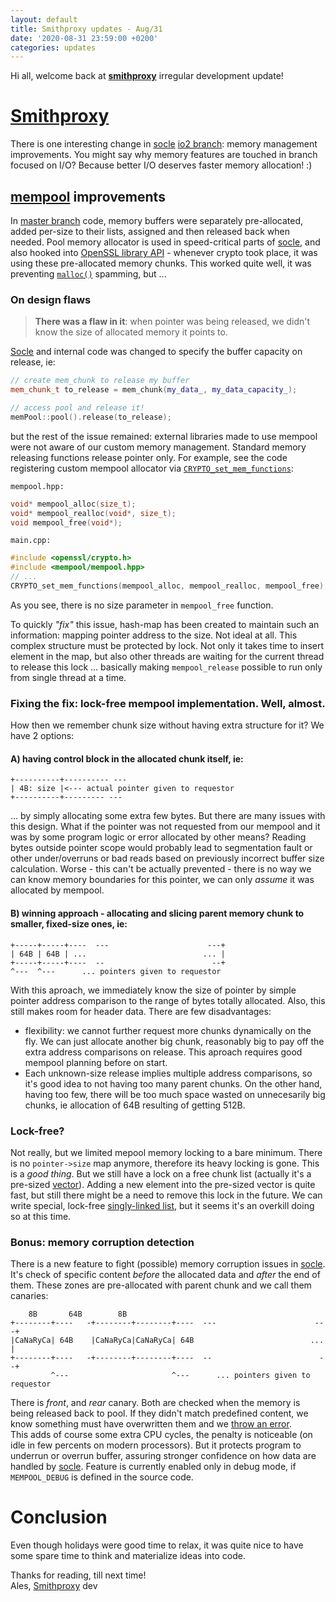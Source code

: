 ```yaml
---
layout: default
title: Smithproxy updates - Aug/31
date: '2020-08-31 23:59:00 +0200'
categories: updates
---
```


Hi all,
welcome back at [**smithproxy**](https://www.smithproxy.org "Your favorite project's homepage") irregular development update!

# [Smithproxy](https://www.smithproxy.org "Your favorite project's homepage")
There is one interesting change in [socle](https://github.com/astibal/socle/ "smithproxy foundation socket library")  [io2 branch](https://github.com/astibal/socle/tree/io2/ "currently in-development branch focused on IO improvements"): memory management improvements. You might say why memory features are touched in branch focused on I/O? Because better I/O deserves faster memory allocation! :)

## [mempool](https://github.com/astibal/socle/tree/master/common/mempool "home-brew memory management using pools of pre-allocated memory chunks") improvements
In [master branch](https://github.com/astibal/smithproxy/tree/master/) code, memory buffers were separately pre-allocated, added per-size to their lists, assigned and then released back when needed. 
Pool memory allocator is used in speed-critical parts of [socle](https://github.com/astibal/socle/ "smithproxy foundation socket library"), and also hooked into [OpenSSL library API](https://www.openssl.org/docs/man1.1.1/man3/) - whenever crypto took place, it was using these pre-allocated memory chunks.
This worked quite well, it was preventing [ `malloc()`]("https://man7.org/linux/man-pages/man3/malloc.3.html" "standard library memory allocation function") spamming, but ... 

### On design flaws

> **There was a flaw in it**: when pointer was being released, we didn't know the size of allocated memory it points to. 

[Socle](https://github.com/astibal/socle/ "smithproxy foundation socket library") and internal code was changed to specify the buffer capacity on release, ie:
```C++
// create mem_chunk to release my buffer
mem_chunk_t to_release = mem_chunk(my_data_, my_data_capacity_);

// access pool and release it!
memPool::pool().release(to_release);
```
but the rest of the issue remained:  external libraries made to use mempool were not aware of our custom memory management. 
Standard memory releasing functions release pointer only. For example, see the code registering custom mempool allocator via [`CRYPTO_set_mem_functions`](https://www.openssl.org/docs/man1.1.1/man3/CRYPTO_set_mem_functions.html):

`mempool.hpp:`
```C
void* mempool_alloc(size_t);  
void* mempool_realloc(void*, size_t);  
void mempool_free(void*);
```
`main.cpp:`   
```C
#include <openssl/crypto.h>
#include <mempool/mempool.hpp>
// ...
CRYPTO_set_mem_functions(mempool_alloc, mempool_realloc, mempool_free);
``` 
As you see, there is no size parameter in `mempool_free` function.

To quickly *"fix"* this issue, hash-map has been created to maintain such an information: mapping pointer address to the size. Not ideal at all.  This complex structure must be protected by lock. 
Not only it takes time to insert element in the map, but also other threads are waiting  for the current thread to release this lock ... basically making `mempool_release` possible to run only from single thread at a time.

### Fixing the fix: lock-free mempool implementation. Well, almost.

How then we remember chunk size without having extra structure for it? 
We have 2 options:

#### A) having **control block in the allocated chunk** itself, ie:
```
+----------+---------- ---
| 4B: size |<--- actual pointer given to requestor
+----------+--------- ---
```
... by simply allocating some extra few bytes. But there are many issues with this design.
What if the pointer was not requested from our mempool and it was by some program logic or error allocated by other means? Reading bytes outside pointer scope would probably lead to segmentation fault or other under/overruns or bad reads based on previously incorrect buffer size calculation.
Worse - this can't be actually prevented  - there is no way we can know memory boundaries for this pointer, we can only *assume* it was allocated by mempool. 

#### B) winning approach - allocating and **slicing parent memory chunk** to smaller, fixed-size ones, ie:
```
+-----+-----+----  ---                      ---+
| 64B | 64B | ...                          ... |
+-----+-----+----  --                        --+
^---  ^---      ... pointers given to requestor 
```
With this aproach, we immediately know the size of pointer by simple pointer address comparison to the range  of bytes totally allocated. Also, this still makes room for header data.
There are few disadvantages: 
* flexibility: we cannot further request more chunks dynamically on the fly. We can just allocate another big chunk, reasonably big to pay off the extra address comparisons on release. This aproach requires good mempool planning before on start.
* Each unknown-size release implies multiple address comparisons, so it's good idea to not having too many  parent chunks. On the other hand, having too few, there will be too much space wasted on unnecesarily big chunks, ie allocation of 64B resulting of getting 512B. 


### Lock-free?
Not really, but we limited mepool memory locking to  a bare minimum. There is no `pointer->size` map anymore, therefore its heavy locking is gone. This is a *good thing*. 
But we still have a lock on a free chunk list (actually it's a pre-sized [vector](https://en.cppreference.com/w/cpp/container/vector "fast standard library container")). Adding a new element into the pre-sized vector is quite fast, but still there might be a need to remove this lock in the future. We can write special, lock-free [singly-linked list](https://en.wikipedia.org/wiki/Linked_list#Singly_linked_list), but it seems it's an overkill doing so at this time.   

### Bonus: memory corruption detection
There is a new feature to fight (possible) memory corruption issues in [socle](https://github.com/astibal/socle/ "smithproxy foundation socket library"). It's check of specific content *before* the allocated data and *after* the end of them. These zones are pre-allocated with parent chunk and we call them canaries:

```
    8B       64B        8B  
+--------+----   -+--------+--------+----  ---                      ---+
|CaNaRyCa| 64B    |CaNaRyCa|CaNaRyCa| 64B                          ... |
+--------+----   -+--------+--------+----  --                        --+
         ^---                       ^---      ... pointers given to requestor 
```
There is *front*, and *rear* canary. Both are checked when the memory is being released back to pool. If they didn't match predefined content, we know something must have overwritten them and we [throw an error](https://en.wikipedia.org/w/index.php?title=Throw_command&redirect=no "... making the program to handle some exceptional condition").  
This adds of course some extra CPU cycles, the penalty is noticeable (on idle in few percents on modern processors).   But it protects program to underrun or overrun buffer, assuring stronger confidence on how data are handled by [socle](https://github.com/astibal/socle/ "smithproxy foundation socket library"). 
Feature is currently enabled only in debug mode, if `MEMPOOL_DEBUG` is defined in the source code.

# Conclusion
Even though holidays were good time to relax, it was quite nice to have some spare time to think and materialize ideas into code. 

Thanks for reading, till next time!  
  Ales, [Smithproxy](https://www.smithproxy.org "Your favorite project's homepage") dev

